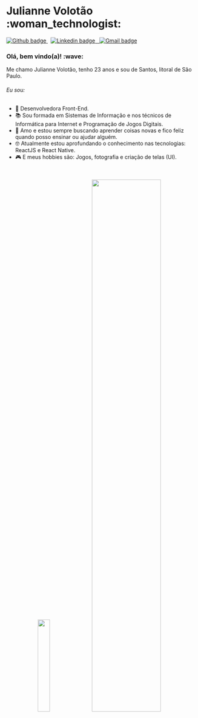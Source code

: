 <br>

<h1 > Julianne Volotão :woman_technologist:	</h1>

<p > 
  <a href="https://github.com/juliannevolotao"> 
    <img src="https://img.shields.io/badge/-Github-black?style=flat&logo=Github&logoColor=white&link=https://github.com/juliannevolotao" alt="Github badge" />
  </a>
  &nbsp; 
  <a href="https://www.linkedin.com/in/juliannevolotao/"> 
    <img src="https://img.shields.io/badge/-LinkedIn-blue?style=flat&logo=Linkedin&logoColor=white&link=https://www.linkedin.com/in/juliannevolotao/" alt="Linkedin badge" />
  &nbsp; 
  <a href="mailto:julivolotao@gmail.com"> 
    <img src="https://img.shields.io/badge/-Gmail-red?style=flat&logo=Gmail&logoColor=white&link=mailto:julivolotao@gmail.com" alt="Gmail badge" />
  </a>
</p>


<h3> Olá, bem vindo(a)! :wave: </h3>

<p > Me chamo Julianne Volotão, tenho 23 anos e sou de Santos, litoral de São Paulo. </p>

<h6> Eu sou: </h6>

- :purple_heart: Desenvolvedora Front-End.
- :books: Sou formada em Sistemas de Informação e nos técnicos de Informática para Internet e Programação de Jogos Digitais.
- :hugs: Amo e estou sempre buscando aprender coisas novas e fico feliz quando posso ensinar ou ajudar alguém.
- :nerd_face: Atualmente estou aprofundando o conhecimento nas tecnologias: ReactJS e React Native.
- :video_game: E meus hobbies são: Jogos, fotografia e criação de telas (UI).

<br>

<p align="center">
<img width="25%" src="https://github-readme-stats.vercel.app/api/top-langs/?username=juliannevolotao&" />
<img width="60%" src="https://github-readme-streak-stats.herokuapp.com/?user=juliannevolotao" />
</p>



<!--
**juliannevolotao/JulianneVolotao** is a ✨ _special_ ✨ repository because its `README.md` (this file) appears on your GitHub profile.

Here are some ideas to get you started:

- 🔭 I’m currently working on ...
- 🌱 I’m currently learning ...
- 👯 I’m looking to collaborate on ...
- 🤔 I’m looking for help with ...
- 💬 Ask me about ...
- 📫 How to reach me: ...
- 😄 Pronouns: ...
- ⚡ Fun fact: ...
-->

